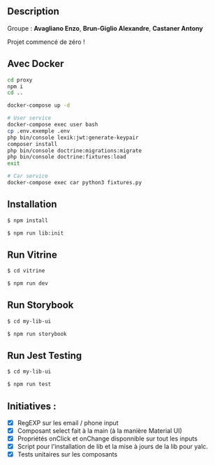 ## Description

Groupe : **Avagliano Enzo**, **Brun-Giglio Alexandre**, **Castaner Antony**

Projet commencé de zéro !

## Avec Docker

```bash
cd proxy
npm i
cd ..

docker-compose up -d

# User service
docker-compose exec user bash
cp .env.exemple .env
php bin/console lexik:jwt:generate-keypair
composer install
php bin/console doctrine:migrations:migrate
php bin/console doctrine:fixtures:load
exit

# Car service
docker-compose exec car python3 fixtures.py
```

## Installation

```bash
$ npm install
```

```bash
$ npm run lib:init
```

## Run Vitrine

```bash
$ cd vitrine
```

```bash
$ npm run dev
```

## Run Storybook

```bash
$ cd my-lib-ui
```

```bash
$ npm run storybook
```

## Run Jest Testing

```bash
$ cd my-lib-ui
```

```bash
$ npm run test
```

## Initiatives :

- [x] RegEXP sur les email / phone input
- [x] Composant select fait à la main (à la manière Material UI)
- [x] Propriétés onClick et onChange disponnible sur tout les inputs
- [x] Script pour l'installation de lib et la mise à jours de la lib pour yalc.
- [x] Tests unitaires sur les composants
